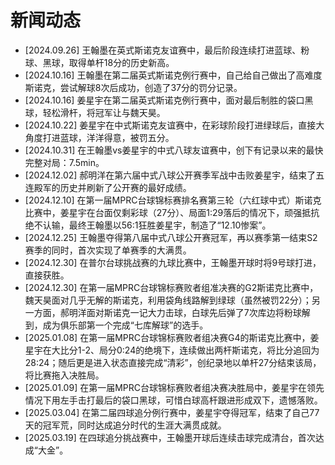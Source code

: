 # 新闻动态

- [2024.09.26] 王翰墨在英式斯诺克友谊赛中，最后阶段连续打进蓝球、粉球、黑球，取得单杆18分的历史新高。
- [2024.10.16] 王翰墨在第二届英式斯诺克例行赛中，自己给自己做出了高难度斯诺克，尝试解球8次后成功，创造了37分的罚分记录。
- [2024.10.16] 姜星宇在第二届英式斯诺克例行赛中，面对最后制胜的袋口黑球，轻松滑杆，将冠军让与魏天昊。
- [2024.10.22] 姜星宇在中式斯诺克友谊赛中，在彩球阶段打进绿球后，直接大角度打进蓝球，洋洋得意，被罚五分。
- [2024.10.31] 在王翰墨vs姜星宇的中式八球友谊赛中，创下有记录以来的最快完整对局：7.5min。
- [2024.12.02] 郝明洋在第六届中式八球公开赛季军战中击败姜星宇，结束了五连殿军的历史并刷新了公开赛的最好成绩。
- [2024.12.10] 在第一届MPRC台球锦标赛排名赛第三轮（六红球中式）斯诺克比赛中，姜星宇在台面仅剩彩球（27分）、局面1:29落后的情况下，顽强抵抗绝不认输，最终王翰墨以56:1狂胜姜星宇，制造了“12.10惨案”。
- [2024.12.25] 王翰墨夺得第八届中式八球公开赛冠军，再以赛季第一结束S2赛季的同时，首次实现了单赛季的大满贯。
- [2024.12.30] 在普尔台球挑战赛的九球比赛中，王翰墨开球时将9号球打进，直接获胜。
- [2024.12.30] 在第一届MPRC台球锦标赛败者组准决赛的G2斯诺克比赛中，魏天昊面对几乎无解的斯诺克，利用袋角线路解到绿球（虽然被罚22分）；另一方面，郝明洋面对斯诺克一记大力击球，白球先后弹了7次库边将粉球解到，成为俱乐部第一个完成“七库解球”的选手。
- [2025.01.08] 在第一届MPRC台球锦标赛败者组决赛G4的斯诺克比赛中，姜星宇在大比分1-2、局分0:24的绝境下，连续做出两杆斯诺克，将比分追回为28:24；随后更是进入状态直接完成“清彩”，创纪录地以单杆27分结束该局，将比赛拖入决胜局。
- [2025.01.09] 在第一届MPRC台球锦标赛败者组决赛决胜局中，姜星宇在领先情况下用左手击打最后的袋口黑球，可惜白球高杆跟进形成双下，遗憾落败。
- [2025.03.04] 在第二届四球追分例行赛中，姜星宇夺得冠军，结束了自己77天的冠军荒，同时达成追分时代的生涯大满贯成就。
- [2025.03.19] 在四球追分挑战赛中，王翰墨开球后连续击球完成清台，首次达成“大金”。